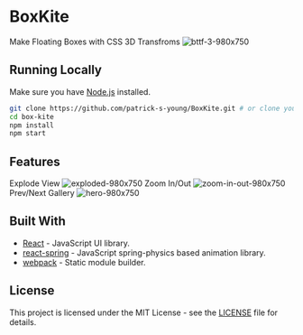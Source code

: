 # BoxKite
Make Floating Boxes with CSS 3D Transfroms
![bttf-3-980x750](https://user-images.githubusercontent.com/42591798/69761255-b4016180-111b-11ea-867f-f140920f82fc.gif)

## Running Locally

Make sure you have [Node.js](http://nodejs.org/) installed.

```sh
git clone https://github.com/patrick-s-young/BoxKite.git # or clone your own fork
cd box-kite
npm install
npm start
```
## Features

Explode View 
![exploded-980x750](https://user-images.githubusercontent.com/42591798/69767334-9ab6e000-1130-11ea-86c0-f6bc571fb874.gif)
Zoom In/Out 
![zoom-in-out-980x750](https://user-images.githubusercontent.com/42591798/69767780-af947300-1132-11ea-85b2-d646a958705d.gif)
Prev/Next Gallery
![hero-980x750](https://user-images.githubusercontent.com/42591798/69759814-d2655e00-1117-11ea-8002-b7892865d2a7.gif)

## Built With

* [React](https://react-cn.github.io/react/downloads.html) - JavaScript UI library.
* [react-spring](https://www.react-spring.io/) - JavaScript spring-physics based animation library.
* [webpack](https://webpack.js.org/) - Static module builder.

## License

This project is licensed under the MIT License - see the [LICENSE](LICENSE) file for details.
